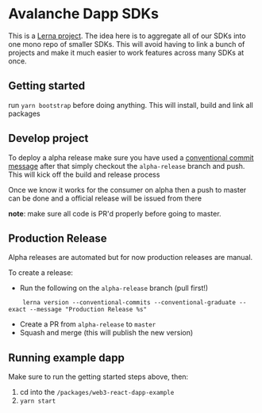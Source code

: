 # Avalanche Dapp SDKs

This is a [Lerna project](https://github.com/lerna/lerna). The idea here is to aggregate all of our SDKs into one mono repo of smaller SDKs. This will avoid having to link a bunch of projects and make it much easier to work features across many SDKs at once.

## Getting started

run `yarn bootstrap` before doing anything. This will install, build and link all packages

## Develop project

To deploy a alpha release make sure you have used a [conventional commit message](https://www.conventionalcommits.org/en/v1.0.0/) after that simply checkout the `alpha-release` branch and push. This will kick off the build and release process

Once we know it works for the consumer on alpha then a push to master can be done and a official release will be issued from there

**note**: make sure all code is PR'd properly before going to master.

## Production Release

Alpha releases are automated but for now production releases are manual.

To create a release:

- Run the following on the `alpha-release` branch (pull first!)

```
    lerna version --conventional-commits --conventional-graduate --exact --message "Production Release %s"
```

- Create a PR from `alpha-release` to `master`
- Squash and merge (this will publish the new version)

## Running example dapp

Make sure to run the getting started steps above, then:

1. cd into the `/packages/web3-react-dapp-example`
2. `yarn start`
